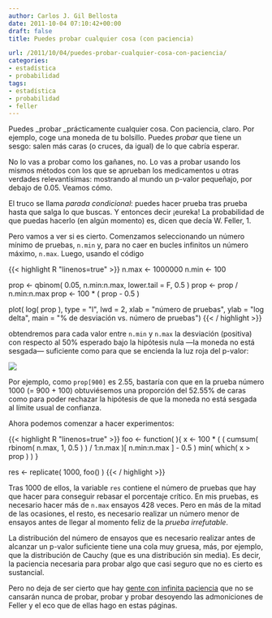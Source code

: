 ```yaml
---
author: Carlos J. Gil Bellosta
date: 2011-10-04 07:10:42+00:00
draft: false
title: Puedes probar cualquier cosa (con paciencia)

url: /2011/10/04/puedes-probar-cualquier-cosa-con-paciencia/
categories:
- estadística
- probabilidad
tags:
- estadística
- probabilidad
- feller
---
```


Puedes _probar _prácticamente cualquier cosa. Con paciencia, claro. Por ejemplo, coge una moneda de tu bolsillo. Puedes _probar_ que tiene un sesgo: salen más caras (o cruces, da igual) de lo que cabría esperar.

No lo vas a probar como los gañanes, no. Lo vas a probar usando los mismos métodos con los que se aprueban los medicamentos u otras verdades relevantísimas: mostrando al mundo un p-valor pequeñajo, por debajo de 0.05. Veamos cómo.

El truco se llama _parada condicional_: puedes hacer prueba tras prueba hasta que salga lo que buscas. Y entonces decir ¡eureka! La probabilidad de que puedas hacerlo (en algún momento) es, dicen que decía W. Feller, 1.

Pero vamos a ver si es cierto. Comenzamos seleccionando un número mínimo de pruebas, `n.min` y, para no caer en bucles infinitos un número máximo, `n.max`. Luego, usando el código

{{< highlight R "linenos=true" >}}
n.max <- 1000000
n.min <- 100

prop <- qbinom( 0.05, n.min:n.max, lower.tail = F, 0.5 )
prop <- prop / n.min:n.max
prop <- 100 * ( prop - 0.5 )

plot( log( prop ), type = "l", lwd = 2,
      xlab = "número de pruebas", ylab = "log delta",
      main = "% de desviación vs. número de pruebas")
{{< / highlight >}}

obtendremos para cada valor entre `n.min` y `n.max` la desviación (positiva) con respecto al 50% esperado bajo la hipótesis nula —la moneda no está sesgada— suficiente como para que se encienda la luz roja del p-valor:

[![](/wp-uploads/2011/09/optimal_stopping.png)
](/wp-uploads/2011/09/optimal_stopping.png)

Por ejemplo, como `prop[900]` es 2.55, bastaría con que en la prueba número 1000 (= 900 + 100) obtuviésemos una proporción del 52.55% de caras como para poder rechazar la hipótesis de que la moneda no está sesgada al límite usual de confianza.

Ahora podemos comenzar a hacer experimentos:

{{< highlight R "linenos=true" >}}
foo <- function( ){
  x <- 100 * ( ( cumsum( rbinom( n.max, 1, 0.5 ) ) / 1:n.max )[ n.min:n.max ] - 0.5 )
  min( which( x > prop ) )
}

res <- replicate( 1000, foo() )
{{< / highlight >}}

Tras 1000 de ellos, la variable `res` contiene el número de pruebas que hay que hacer para conseguir rebasar el porcentaje crítico. En mis pruebas, es necesario hacer más de `n.max` ensayos 428 veces. Pero en más de la mitad de las ocasiones, el resto, es necesario realizar un número menor de ensayos antes de llegar al momento feliz de la _prueba irrefutable_.

La distribución del número de ensayos que es necesario realizar antes de alcanzar un p-valor suficiente tiene una cola muy gruesa, más, por ejemplo, que la distribución de Cauchy (que es una distribución sin media). Es decir, la paciencia necesaria para probar algo que casi seguro que no es cierto es sustancial.

Pero no deja de ser cierto que hay [gente con infinita paciencia](http://ejp.org.uk/index.php?page=Current%20Issue) que no se cansarán nunca de probar, probar y probar desoyendo las admoniciones de Feller y el eco que de ellas hago en estas páginas.
